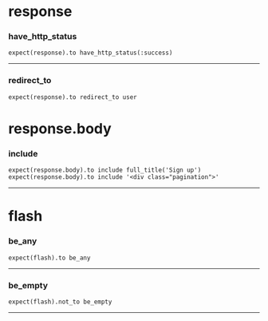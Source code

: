 # response 
### have_http_status
~~~
expect(response).to have_http_status(:success)
~~~
***

### redirect_to
~~~
expect(response).to redirect_to user
~~~

# response.body
### include 
~~~
expect(response.body).to include full_title('Sign up')
expect(response.body).to include '<div class="pagination">'
~~~
***

# flash
### be_any
~~~
expect(flash).to be_any
~~~
***

### be_empty
~~~
expect(flash).not_to be_empty
~~~
***
